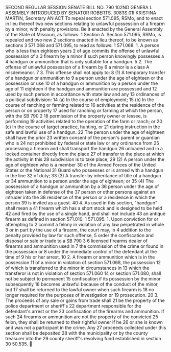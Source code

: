 SECOND REGULAR SESSION
SENATE BILL NO. 790
102ND GENERA L ASSEMBLY
INTRODUCED BY SENATOR ROBERTS.
3083S.01I KRISTINA MARTIN, Secretary
AN ACT
To repeal section 571.095, RSMo, and to enact in lieu thereof two new sections relating to unlawful
possession of a firearm by a minor, with penalty provisions.
Be it enacted by the General Assembly of the State of Missouri, as follows:
1 Section A. Section 571.095, RSMo, is repealed and two new
2 sections enacted in lieu thereof, to be known as sections
3 571.068 and 571.095, to read as follows:
1 571.068. 1. A person who is less than eighteen years
2 of age commits the offense of unlawful possession of a
3 firearm by a minor if such person knowingly possesses a
4 handgun or ammunition that is only suitable for a handgun.
5 2. The offense of unlawful possession of a firearm by
6 a minor is a class A misdemeanor.
7 3. This offense shall not apply to:
8 (1) A temporary transfer of a handgun or ammunition to
9 a person under the age of eighteen or the possession or use
10 of a handgun or ammunition by a person under the age of
11 eighteen if the handgun and ammunition are possessed and
12 used by such person in accordance with state law and any
13 ordinances of a political subdivision:
14 (a) In the course of employment;
15 (b) In the course of ranching or farming related to
16 activities at the residence of the person or on property
17 used for ranching or farming at which the person, with the
SB 790 2
18 permission of the property owner or lessee, is performing
19 activities related to the operation of the farm or ranch; or
20 (c) In the course of target practice, hunting, or
21 during instruction in the safe and lawful use of a handgun.
22 The person under the age of eighteen shall have the prior
23 written consent of the person's parent or guardian who is
24 not prohibited by federal or state law or any ordinance from
25 processing a firearm and shall transport the handgun
26 unloaded and in a locked container directly from the place
27 of transfer to the place at which the activity in this
28 subdivision is to take place;
29 (2) A person under the age of eighteen who is a member
30 of the Armed Forces of the United States or the National
31 Guard who possesses or is armed with a handgun in the line
32 of duty;
33 (3) A transfer by inheritance of title of a handgun or
34 ammunition to a person under the age of eighteen; or
35 (4) The possession of a handgun or ammunition by a
36 person under the age of eighteen taken in defense of the
37 person or other persons against an intruder into the
38 residence of the person or a residence in which the person
39 is invited as a guest.
40 4. As used in this section, "handgun" shall mean a
41 firearm which has a short stock and is designed to be held
42 and fired by the use of a single hand, and shall not include
43 an antique firearm as defined in section 571.010.
1 571.095. 1. Upon conviction for or attempting to
2 commit a felony in violation of any law perpetrated in whole
3 or in part by the use of a firearm, the court may, in
4 addition to the penalty provided by law for such offense,
5 order the confiscation and disposal or sale or trade to a
SB 790 3
6 licensed firearms dealer of firearms and ammunition used in
7 the commission of the crime or found in the possession or
8 under the immediate control of the defendant at the time of
9 his or her arrest.
10 2. A firearm or ammunition which is in the possession
11 of a minor in violation of section 571.068, the possession
12 of which is transferred to the minor in circumstances in
13 which the transferor is not in violation of section 571.060
14 or section 571.080, shall not be subject to permanent
15 confiscation if its possession by the minor subsequently
16 becomes unlawful because of the conduct of the minor, but
17 shall be returned to the lawful owner when such firearm is
18 no longer required for the purposes of investigation or
19 prosecution.
20 3. The proceeds of any sale or gains from trade shall
21 be the property of the police department or sheriff's
22 department responsible for the defendant's arrest or the
23 confiscation of the firearms and ammunition. If such
24 firearms or ammunition are not the property of the convicted
25 felon, they shall be returned to their rightful owner if he
26 or she is known and was not a participant in the crime. Any
27 proceeds collected under this section shall be deposited
28 with the municipality or by the county treasurer into the
29 county sheriff's revolving fund established in section
30 50.535.
